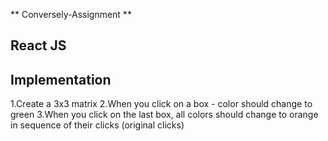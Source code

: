 ** Conversely-Assignment **
## React JS

## Implementation ##
1.Create a 3x3 matrix 
2.When you click on a box - color should change to green 
3.When you click on the last box, all colors should change to orange in sequence of their clicks (original clicks)
